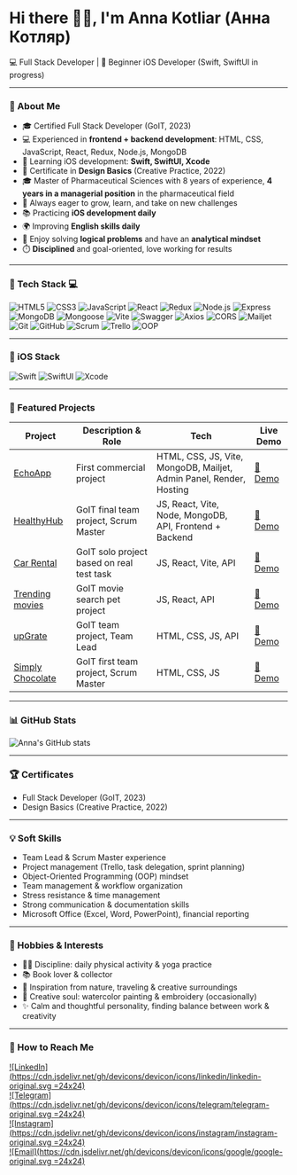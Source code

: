 # Hi there 🫰🏻, I'm Anna Kotliar (Анна Котляр)

💻 Full Stack Developer | 📱 Beginner iOS Developer (Swift, SwiftUI in progress)  

---

### 🚀 About Me
- 🎓 Certified Full Stack Developer (GoIT, 2023)  
- 💻 Experienced in **frontend + backend development**: HTML, CSS, JavaScript, React, Redux, Node.js, MongoDB  
- 📱 Learning iOS development: **Swift, SwiftUI, Xcode**  
- 🎨 Certificate in **Design Basics** (Creative Practice, 2022)  
- 🎓 Master of Pharmaceutical Sciences with 8 years of experience, **4 years in a managerial position** in the pharmaceutical field  
- 🌱 Always eager to grow, learn, and take on new challenges  
- 📚 Practicing **iOS development daily**  
- 🌍 Improving **English skills daily**  
- 🧩 Enjoy solving **logical problems** and have an **analytical mindset**  
- ⏱️ **Disciplined** and goal-oriented, love working for results

---

### 🔧 Tech Stack 💻

![HTML5](https://img.shields.io/badge/HTML5-orange?style=for-the-badge&logo=html5&logoColor=white)
![CSS3](https://img.shields.io/badge/CSS3-blue?style=for-the-badge&logo=css3&logoColor=white)
![JavaScript](https://img.shields.io/badge/JavaScript-yellow?style=for-the-badge&logo=javascript&logoColor=black)
![React](https://img.shields.io/badge/React-blue?style=for-the-badge&logo=react&logoColor=white)
![Redux](https://img.shields.io/badge/Redux-purple?style=for-the-badge&logo=redux&logoColor=white)
![Node.js](https://img.shields.io/badge/Node.js-green?style=for-the-badge&logo=node.js&logoColor=white)
![Express](https://img.shields.io/badge/Express-black?style=for-the-badge&logo=express&logoColor=white)
![MongoDB](https://img.shields.io/badge/MongoDB-darkgreen?style=for-the-badge&logo=mongodb&logoColor=white)
![Mongoose](https://img.shields.io/badge/Mongoose-darkgreen?style=for-the-badge&logo=mongodb&logoColor=white)
![Vite](https://img.shields.io/badge/Vite-pink?style=for-the-badge&logo=vite&logoColor=white)
![Swagger](https://img.shields.io/badge/Swagger-brightgreen?style=for-the-badge&logo=swagger&logoColor=white)
![Axios](https://img.shields.io/badge/Axios-blue?style=for-the-badge&logo=axios&logoColor=white)
![CORS](https://img.shields.io/badge/CORS-lightgrey?style=for-the-badge)
![Mailjet](https://img.shields.io/badge/Mailjet-blue?style=for-the-badge&logo=mailjet&logoColor=white)
![Git](https://img.shields.io/badge/Git-red?style=for-the-badge&logo=git&logoColor=white)
![GitHub](https://img.shields.io/badge/GitHub-black?style=for-the-badge&logo=github&logoColor=white)
![Scrum](https://img.shields.io/badge/Scrum-blueviolet?style=for-the-badge)
![Trello](https://img.shields.io/badge/Trello-026AA7?style=for-the-badge&logo=trello&logoColor=white)
![OOP](https://img.shields.io/badge/OOP-darkred?style=for-the-badge)

---

### 📱 iOS Stack

![Swift](https://img.shields.io/badge/Swift-orange?style=for-the-badge&logo=swift&logoColor=white)
![SwiftUI](https://img.shields.io/badge/SwiftUI-blue?style=for-the-badge&logo=swift&logoColor=white)
![Xcode](https://img.shields.io/badge/Xcode-lightblue?style=for-the-badge&logo=xcode&logoColor=white)

---

### 📂 Featured Projects

| Project | Description & Role | Tech | Live Demo |
|--------|------------------|------|-----------|
| [EchoApp](https://github.com/AnnaKotl/echoapp) | First commercial project | HTML, CSS, JS, Vite, MongoDB, Mailjet, Admin Panel, Render, Hosting | [🔗 Demo](https://echocode.app/) |
| [HealthyHub](https://github.com/Ne1rem/food_diary) | GoIT final team project, Scrum Master | JS, React, Vite, Node, MongoDB, API, Frontend + Backend | [🔗 Demo](https://ne1rem.github.io/food_diary/) |
| [Car Rental](https://github.com/AnnaKotl/rentcar) | GoIT solo project based on real test task | JS, React, Vite, API | [🔗 Demo](https://annakotl.github.io/RentCar/) |
| [Trending movies](https://github.com/AnnaKotl/goit-react-hw-05-movies) | GoIT movie search pet project | JS, React, API | [🔗 Demo](https://annakotl.github.io/goit-react-hw-05-movies/) |
| [upGrate](https://github.com/AnnaKotl/upGrate) | GoIT team project, Team Lead | HTML, CSS, JS, API | [🔗 Demo](https://annakotl.github.io/upGrate/) |
| [Simply Chocolate](https://github.com/Ne1rem/goit-team-project) | GoIT first team project, Scrum Master | HTML, CSS, JS | [🔗 Demo](https://ne1rem.github.io/goit-team-project/) |

---

### 📊 GitHub Stats
![Anna's GitHub stats](https://github-readme-stats.vercel.app/api?username=AnnaKotl&show_icons=true&theme=radical)  

---

### 🏆 Certificates
- Full Stack Developer (GoIT, 2023)  
- Design Basics (Creative Practice, 2022)  

---

### 💡 Soft Skills
- Team Lead & Scrum Master experience  
- Project management (Trello, task delegation, sprint planning)  
- Object-Oriented Programming (OOP) mindset  
- Team management & workflow organization  
- Stress resistance & time management  
- Strong communication & documentation skills  
- Microsoft Office (Excel, Word, PowerPoint), financial reporting  

---

### 🎨 Hobbies & Interests
- 🧘‍♀️ Discipline: daily physical activity & yoga practice  
- 📚 Book lover & collector  
- 🌿 Inspiration from nature, traveling & creative surroundings  
- 🎨 Creative soul: watercolor painting & embroidery (occasionally)  
- ✨ Calm and thoughtful personality, finding balance between work & creativity

---

### 📩 How to Reach Me
[![LinkedIn](https://cdn.jsdelivr.net/gh/devicons/devicon/icons/linkedin/linkedin-original.svg =24x24)](https://www.linkedin.com/in/ankotliar)  
[![Telegram](https://cdn.jsdelivr.net/gh/devicons/devicon/icons/telegram/telegram-original.svg =24x24)](https://t.me/anna_kotli)  
[![Instagram](https://cdn.jsdelivr.net/gh/devicons/devicon/icons/instagram/instagram-original.svg =24x24)](https://www.instagram.com/anna_ktlr/)  
[![Email](https://cdn.jsdelivr.net/gh/devicons/devicon/icons/google/google-original.svg =24x24)](mailto:kotlyaranya1771@gmail.com)

